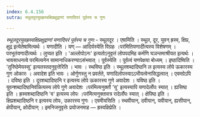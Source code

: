```yaml
---
index: 6.4.156
sutra: स्थूलदूरयुवह्रस्वक्षिप्रक्षुद्राणां यणादिपरं पूर्वस्य च गुणः

---
```

_स्थूलदूरयुवह्रस्वक्षिप्रक्षुद्राणां यणादिपरं पूर्वस्य च गुणः_ - स्थूलदूर । एषामिति । स्थूल, दूर, युवन् ह्रस्व, क्षिप्र, क्षुद्र इत्येतेषामित्यर्थः । यणादीति । यण् — आदिर्यस्येति विग्रहः ।पर॑मितियणादी॑त्यस्य विशेषणम् । परभूतंयणादीत्यर्थः । लुप्यत इति । 'अल्लोपोऽनः' इत्यतोऽनुवृत्तं लोपपदमिह कर्मणि घञन्तमाश्रीयत इत्यर्थः । भावसाधनत्वे परमित्यनेन सामानाधिकरण्याऽसंभवात् । पूर्वस्येति । पूर्वत्वं यणपेक्षया बोध्यम् । इष्ठादिष्विति । 'तुरिष्ठेमेयस्सु' इत्यतस्तदनुवृत्तेरिति । भावः । स्थविष्ठ इति । स्थूलशब्दादिष्ठनि ल इत्यस्य लोपे ऊकारस्य गुण ओकारः । अवादेश इति भावः । ओर्गुणस्तु न प्रवर्तते, यणादिलोपस्याऽऽभीयत्वेनासिद्धत्वात् । एवमग्रेऽपि । दविष्ठ इति । दूरशब्दादिष्ठनि र इत्यस्य लोपे ऊकारस्य गुणे अवादेशः । यविष्ठ इति । युवन्शब्दादिष्ठनिव॑न्नित्यस्य लोपे गुणे अवादेशः ।पर॑मित्यनुक्तौ 'यु' इत्यस्यापि यणादेर्लोपः स्यात् । ह्यसिष्ठ इति । ह्रस्वशब्दादिष्ठनि 'व' इत्यस्य लोपः ।पर॑मित्यनुक्तावत्र रादेर्लोपः स्यात् । क्षेपिष्ठ इति । क्षिप्रशब्दादिष्ठनि र इत्यस्य लोपः, उकारस्य गुणः । एवमीयसिति । स्थवीयान्, दवीयान्, यवीयान्, ह्यसीयान्, क्षेपीयान्, क्षोदीयान् । इमनिजनुवृत्तेः प्रयोजनमाह — ह्रस्वक्षिप्रेति ।